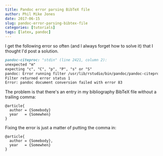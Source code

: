 ```yaml
---
title: Pandoc error parsing BibTeX file
author: Phil Mike Jones
date: 2017-06-15
slug: pandoc-error-parsing-bibtex-file
categories: [tutorials]
tags: [latex, pandoc]
---
```


I get the following error so often (and I always forget how to solve it) that I thought I'd post a solution.

```markdown
pandoc-citeproc: "stdin" (line 2421, column 2):
unexpected "m"
expecting "c", "C", "p", "P", "s" or "S"
pandoc: Error running filter /usr/lib/rstudio/bin/pandoc/pandoc-citeproc
Filter returned error status 1
Error: pandoc document conversion failed with error 83
```

<!--more-->

The problem is that there's an entry in my bibliography BibTeX file without a trailing comma:

```
@article{
  author = {Somebody}
  year   = {Somewhen}
}
```

Fixing the error is just a matter of putting the comma in:

```
@article{
  author = {Somebody},
  year   = {Somewhen}
}
```
